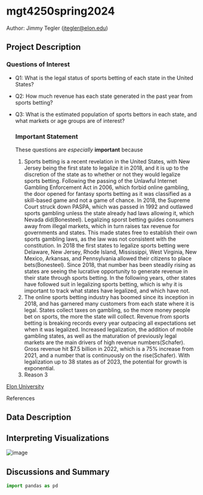 # mgt4250spring2024
Author: Jimmy Tegler (jtegler@elon.edu)
## Project Description
### Questions of Interest
- Q1: What is the legal status of sports betting of each state in the United States?
- Q2: How much revenue has each state generated in the past year from sports betting?
- Q3: What is the estimated population of sports bettors in each state, and what markets or age groups are of interest?

  ### Important Statement
  These questions are *especially* **important** because
  1. Sports betting is a recent revelation in the United States, with New Jersey being the first state to legalize it in 2018, and it is up to the discretion of the state as to whether or not they would legalize sports betting. Following the passing of the Unlawful Internet Gambling Enforcement Act in 2006, which forbid online gambling, the door opened for fantasy sports betting as it was classified as a skill-based game and not a game of chance. In 2018, the Supreme Court struck down PASPA, which was passed in 1992 and outlawed sports gambling unless the state already had laws allowing it, which Nevada did(Bonesteel). Legalizing sporst betting guides consumers away from illegal markets, which in turn raises tax revenue for governments and states. This made states free to establish their own sports gambling laws, as the law was not consistent with the constitution. In 2018 the first states to legalize sports betting were Delaware, New Jersey, Rhode Island, Mississippi, West Virginia, New Mexico, Arkansas, and Pennsylvania allowed their citizens to place bets(Bonesteel). Since 2018, that number has been steadily rising as states are seeing the lucrative opportunity to generate revenue in their state through sports betting. In the following years, other states have followed suit in legalizing sports betting, which is why it is important to track what states have legalized, and which have not. 
  2. The online sports betting industry has boomed since its inception in 2018, and has garnered many customers from each state where it is legal. States collect taxes on gambling, so the more money people bet on sports, the more the state will collect. Revenue from sports betting is breaking records every year outpacing all expectations set when it was legalized. Increased legalization, the addition of mobile gambling states, as well as the maturation of previously legal markets are the main drivers of high revenue numbers(Schafer). Gross revenue hit $7.5 billion in 2022, which is a 75% increase from 2021, and a number that is continuously on the rise(Schafer). With legalization up to 38 states as of 2023, the potential for growth is exponential. 
  4. Reason 3

[Elon University](http://www.elon.edu)

References



## Data Description
## Interpreting Visualizations
![image](https://github.com/jtegler11/mgt4250spring2024/assets/167884630/d7faaf84-a214-41f7-b6d1-39b0f1caf1b0)

## Discussions and Summary

```python
import pandas as pd
```
